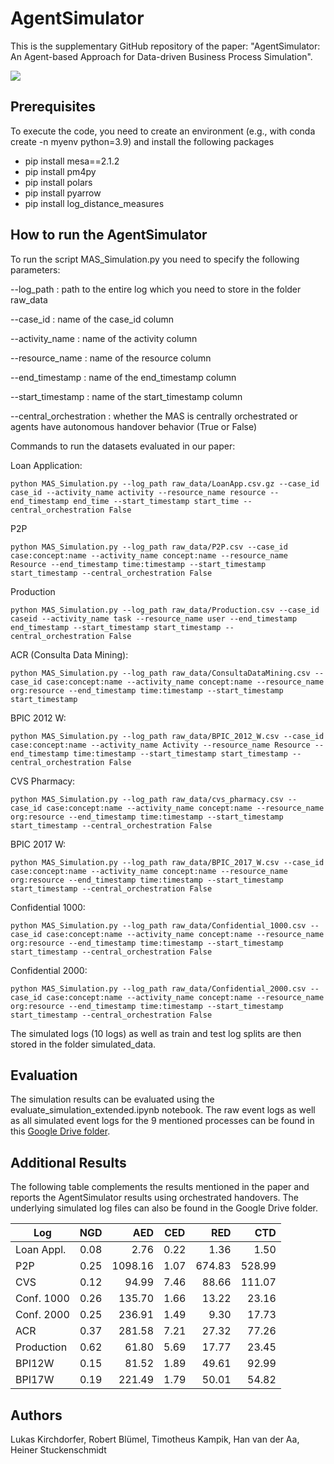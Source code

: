 # AgentSimulator
This is the supplementary GitHub repository of the paper: "AgentSimulator: An Agent-based Approach for Data-driven Business Process Simulation".

![](https://github.com/lukaskirchdorfer/AgentSimulator/blob/main/AgentSim.png)

## Prerequisites
To execute the code, you need to create an environment (e.g., with conda create -n myenv python=3.9) and install the following packages
- pip install mesa==2.1.2
- pip install pm4py
- pip install polars
- pip install pyarrow
- pip install log_distance_measures

## How to run the AgentSimulator
To run the script MAS_Simulation.py you need to specify the following parameters:

--log_path : path to the entire log which you need to store in the folder raw_data

--case_id : name of the case_id column

--activity_name : name of the activity column

--resource_name : name of the resource column

--end_timestamp : name of the end_timestamp column

--start_timestamp : name of the start_timestamp column

--central_orchestration : whether the MAS is centrally orchestrated or agents have autonomous handover behavior (True or False)

Commands to run the datasets evaluated in our paper:

Loan Application:
```
python MAS_Simulation.py --log_path raw_data/LoanApp.csv.gz --case_id case_id --activity_name activity --resource_name resource --end_timestamp end_time --start_timestamp start_time --central_orchestration False
```

P2P
```
python MAS_Simulation.py --log_path raw_data/P2P.csv --case_id case:concept:name --activity_name concept:name --resource_name Resource --end_timestamp time:timestamp --start_timestamp start_timestamp --central_orchestration False
```

Production
```
python MAS_Simulation.py --log_path raw_data/Production.csv --case_id caseid --activity_name task --resource_name user --end_timestamp end_timestamp --start_timestamp start_timestamp --central_orchestration False
```

ACR (Consulta Data Mining):
```
python MAS_Simulation.py --log_path raw_data/ConsultaDataMining.csv --case_id case:concept:name --activity_name concept:name --resource_name org:resource --end_timestamp time:timestamp --start_timestamp start_timestamp
```

BPIC 2012 W:
```
python MAS_Simulation.py --log_path raw_data/BPIC_2012_W.csv --case_id case:concept:name --activity_name Activity --resource_name Resource --end_timestamp time:timestamp --start_timestamp start_timestamp --central_orchestration False
```

CVS Pharmacy:
```
python MAS_Simulation.py --log_path raw_data/cvs_pharmacy.csv --case_id case:concept:name --activity_name concept:name --resource_name org:resource --end_timestamp time:timestamp --start_timestamp start_timestamp --central_orchestration False
```

BPIC 2017 W:
```
python MAS_Simulation.py --log_path raw_data/BPIC_2017_W.csv --case_id case:concept:name --activity_name concept:name --resource_name org:resource --end_timestamp time:timestamp --start_timestamp start_timestamp --central_orchestration False
```

Confidential 1000:
```
python MAS_Simulation.py --log_path raw_data/Confidential_1000.csv --case_id case:concept:name --activity_name concept:name --resource_name org:resource --end_timestamp time:timestamp --start_timestamp start_timestamp --central_orchestration False
```

Confidential 2000:
```
python MAS_Simulation.py --log_path raw_data/Confidential_2000.csv --case_id case:concept:name --activity_name concept:name --resource_name org:resource --end_timestamp time:timestamp --start_timestamp start_timestamp --central_orchestration False
```

The simulated logs (10 logs) as well as train and test log splits are then stored in the folder simulated_data.

## Evaluation
The simulation results can be evaluated using the evaluate_simulation_extended.ipynb notebook.
The raw event logs as well as all simulated event logs for the 9 mentioned processes can be found in this [Google Drive folder](https://drive.google.com/drive/folders/1D0jgBcPYNw-yBFyc_Ro3a681_c-BzM0u?usp=sharing).

## Additional Results 
The following table complements the results mentioned in the paper and reports the AgentSimulator results using orchestrated handovers. The underlying simulated log files can also be found in the Google Drive folder.

| Log        | NGD  | AED  | CED  | RED  | CTD |
| -----------|:----:| ----:|:----:| ----:|----:|
| Loan Appl. |0.08|2.76      |0.22|1.36|1.50|
| P2P     | 0.25    | 1098.16  |1.07|674.83|528.99|
| CVS     |0.12|94.99|7.46|88.66|111.07|
| Conf. 1000 |0.26|135.70|1.66|13.22|23.16|
| Conf. 2000 |0.25|236.91|1.49|9.30|17.73|
| ACR |0.37|281.58|7.21|27.32|77.26|
| Production |0.62|61.80|5.69|17.77|23.45|
| BPI12W |0.15|81.52|1.89|49.61|92.99|
| BPI17W |0.19|221.49|1.79|50.01|54.82|

## Authors
Lukas Kirchdorfer, Robert Blümel, Timotheus Kampik, Han van der Aa, Heiner Stuckenschmidt
